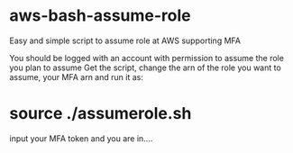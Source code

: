 # aws-bash-assume-role
Easy and simple script to assume role at AWS supporting MFA

You should be logged with an account with permission to assume the role you plan to assume
Get the script, change the arn of the role you want to assume, your MFA arn and run it as:

# source ./assumerole.sh

input your MFA token and you are in....
